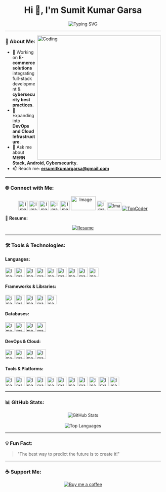 <h1 align="center">Hi 👋, I'm Sumit Kumar Garsa</h1>

<p align="center">
  <img src="https://readme-typing-svg.demolab.com?font=Fira+Code&weight=500&size=22&pause=1000&color=3A77F7&background=FFFFFF00&center=true&vCenter=true&width=440&lines=Full-Stack+Developer;Android+Developer;Cybersecurity+Enthusiast;Always+Learning%F0%9F%93%9A" alt="Typing SVG" />
</p>

---

<img align="right" alt="Coding" width="400" src="https://cdn.dribbble.com/users/1162077/screenshots/3848914/programmer.gif">

### 🚀 About Me:
- 🔭 Working on **E-commerce solutions** integrating full-stack development & **cybersecurity best practices**.  
- 🌱 Expanding into **DevOps and Cloud Infrastructure**.  
- 💬 Ask me about **MERN Stack, Android, Cybersecurity**.  
- 📫 Reach me: **ersumitkumargarsa@gmail.com**  

---

### 🌐 Connect with Me:
<p align="center">
  <a href="https://twitter.com/sumitkumargarsa"><img width="30" height="30" alt="Image" src="https://github.com/user-attachments/assets/c3e0fa34-4e5e-47f9-87df-270b68077851" /></a>
  <a href="https://linkedin.com/in/sumitkumargarsa"><img width="30" height="30" alt="Image" src="https://github.com/user-attachments/assets/5f3a039d-ad3e-46d7-bb3e-3a6dbec40b09" /></a>
  <a href="https://kaggle.com/sumitkumargarsa"><img width="30" height="30" alt="Image" src="https://github.com/user-attachments/assets/e4f32ed2-34ff-4439-a11e-6251159d4e93" /></a>
  <a href="https://instagram.com/sumitkumargarsa"><img width="30" height="30" alt="Image" src="https://github.com/user-attachments/assets/a2c5a4c6-d86c-4b1d-a2d7-e369ada4ece5" /></a>
  <a href="https://www.youtube.com/c/er.sumitkumargarsa"><img width="30" height="30" alt="Image" src="https://github.com/user-attachments/assets/b2a70354-a298-48e5-b4a9-e587d4979f76" /></a>
  <a href="https://www.codechef.com/users/sumitkumargarsa"><img width="80" height="45" alt="Image" src="https://github.com/user-attachments/assets/3e9f0424-a156-4c43-b138-dcd3e28efd21" /></a>
  <a href="https://www.leetcode.com/sumitkumargarsa"><img width="30" height="30" alt="Image" src="https://github.com/user-attachments/assets/01660ca4-d77e-4001-9dbd-65988744cddc" /></a>
  <a href="https://auth.geeksforgeeks.org/user/sumitkumargarsa"><img width="45" height="25" alt="Image" src="https://github.com/user-attachments/assets/ce0257f5-4e2f-4d91-b10d-8c0459690e1b" /></a>
  <a href="https://www.topcoder.com/members/sumitkumargarsa"><img src="https://img.shields.io/badge/TopCoder-000000?style=for-the-badge&logo=topcoder&logoColor=white" alt="TopCoder"></a>
</p>

📒 **Resume:**  
<p align="center">
  <a href="https://drive.google.com/drive/folders/1JmMf8RgtC6jrLtxF4GfQy9tJTavpQcfB"><img src="https://img.shields.io/badge/Resume-View-blue?style=for-the-badge&logo=readthedocs&logoColor=white" alt="Resume"></a>
</p>

---

### 🛠️ Tools & Technologies:

#### Languages:
  <img width="30" height="30" alt="Image" src="https://github.com/user-attachments/assets/b341650f-7101-4d62-a021-8aea442025dc" />
  <img width="30" height="30" alt="Image" src="https://github.com/user-attachments/assets/a36b51f5-66fe-4809-88c9-8051fa2a4f06" />
  <img width="30" height="30" alt="Image" src="https://github.com/user-attachments/assets/299f631e-6853-479f-ac36-45dc93428ee8" />
  <img width="30" height="30" alt="Image" src="https://github.com/user-attachments/assets/6d05b46d-649a-4beb-bfb0-8818ece1a37d" />
  <img width="30" height="30" alt="Image" src="https://github.com/user-attachments/assets/1907fcf1-273e-4fa5-abe5-e03e6511bd2e" />
  <img width="30" height="30" alt="Image" src="https://github.com/user-attachments/assets/16cf1565-50c6-4d32-81bf-114f295828df" />
  <img width="30" height="30" alt="Image" src="https://github.com/user-attachments/assets/e9134016-d08e-49a7-952c-3664adefb319" />
  <img width="30" height="30" alt="image" src="https://github.com/user-attachments/assets/d2233723-6eb2-4119-9ab3-d57f56617831" />
  <img width="30" height="30" alt="image" src="https://github.com/user-attachments/assets/757df2f1-83eb-47d3-b016-d496016cdf47" />



#### Frameworks & Libraries:
  <img width="30" height="30" alt="image" src="https://github.com/user-attachments/assets/ee68db9e-1879-4aa9-a505-57a1eed671a9" />
  <img width="30" height="30" alt="Image" src="https://github.com/user-attachments/assets/9af40a8a-2b18-4543-ba9c-672179bb5b02" />
  <img width="30" height="30" alt="Image" src="https://github.com/user-attachments/assets/3f889bd3-b028-40b1-a4bc-bed652feb4d2" />
  <img width="30" height="30" alt="Image" src="https://github.com/user-attachments/assets/b8b0a9a0-2733-4dbd-8f19-b42ce56d1b79" />
<img width="30" height="30" alt="Image" src="https://github.com/user-attachments/assets/fc85467f-9612-4f95-974e-aa5ec5bb2753" />

#### Databases:
  <img width="30" height="30" alt="Image" src="https://github.com/user-attachments/assets/c861b188-812a-45be-a432-9569a6ba7e2b" />
  <img width="30" height="30" alt="Image" src="https://github.com/user-attachments/assets/f713db2c-ef8c-4bd7-8b16-bec8d67fef03" />
<img width="30" height="30" alt="Image" src="https://github.com/user-attachments/assets/26fb1b08-b3cb-4415-a965-73ec14af4af5" />
<img width="30" height="30" alt="image" src="https://github.com/user-attachments/assets/4fcad3d8-bd0c-4b60-b878-078799b19ef7" />


#### DevOps & Cloud:

<img width="30" height="30" alt="Image" src="https://github.com/user-attachments/assets/e8573772-3252-4a0c-b380-248053e4b784" />
<img width="30" height="30" alt="Image" src="https://github.com/user-attachments/assets/4f54c346-d890-4604-81ec-9a672f37d948" />
<img width="30" height="30" alt="Image" src="https://github.com/user-attachments/assets/3e8f6ae3-0795-4924-add7-9ae9a5a88a26" />
<img width="30" height="30" alt="Image" src="https://github.com/user-attachments/assets/a6d04975-3e3a-4b79-b765-5006b3382a55" />


#### Tools & Platforms:
<img width="30" height="30" alt="Image" src="https://github.com/user-attachments/assets/8b6d04db-3bd8-42c1-9254-8dda38a8bce7" />
<img width="30" height="30" alt="Image" src="https://github.com/user-attachments/assets/6334fb9e-e89b-4149-8ee3-953c483f66d7" />
<img width="30" height="30" alt="Image" src="https://github.com/user-attachments/assets/af9a282a-c5df-4fbb-a6b1-0029fd807931" />
<img width="30" height="30" alt="Image" src="https://github.com/user-attachments/assets/7f9ec92a-6192-4abf-8519-fb700ca71cc1" />
<img width="30" height="30" alt="Image" src="https://github.com/user-attachments/assets/d4fd14b7-5a21-47c1-8009-e31e73881ef4" />
<img width="30" height="30" alt="Image" src="https://github.com/user-attachments/assets/6d5a7a00-538a-421a-8aa2-e72a07bb7dd4" />
<img width="30" height="30" alt="Image" src="https://github.com/user-attachments/assets/7bfeb44a-1744-4100-94c5-9e1eeff3328e" />
<img width="30" height="30" alt="Image" src="https://github.com/user-attachments/assets/92aa0f34-cc39-434b-84cc-5d5ebf0d9560" />
<img width="30" height="30" alt="Image" src="https://github.com/user-attachments/assets/6fefaa2d-69e5-499b-97ab-826bd322951b" />
<img width="30" height="30" alt="Image" src="https://github.com/user-attachments/assets/07f7dcdd-fdb6-497e-8a2e-c5f9c72058b1" />
<img width="30" height="30" alt="Image" src="https://github.com/user-attachments/assets/32efe2fe-723f-4e25-88b0-843714b31dcc" />

---

### 📊 GitHub Stats:
<p align="center">
  <img src="https://github-readme-stats.vercel.app/api?username=sumitkumargarsa&show_icons=true&theme=radical" alt="GitHub Stats">
  <br/><br/>
  <img src="https://github-readme-stats.vercel.app/api/top-langs/?username=sumitkumargarsa&layout=compact&theme=radical" alt="Top Languages">
</p>

---

### 💡 Fun Fact:
> "The best way to predict the future is to create it!"

---

### ☕ Support Me:
<p align="center">
  <a href="https://buymeacoffee.com/sumitkumargarsa" target="_blank">
    <img src="https://img.shields.io/badge/Buy%20me%20a%20coffee-FFDD00?style=for-the-badge&logo=buymeacoffee&logoColor=000000" alt="Buy me a coffee">
  </a>
</p>
